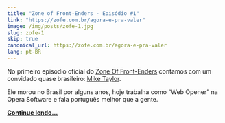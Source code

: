 ```yaml
---
title: "Zone of Front-Enders - Episódio #1"
link: "https://zofe.com.br/agora-e-pra-valer"
image: /img/posts/zofe-1.jpg
slug: zofe-1
skip: true
canonical_url: https://zofe.com.br/agora-e-pra-valer
lang: pt-BR
---
```


<!-- <p><em>Publicado originalmente no Zone Of Front-Enders.</em></p> -->

No primeiro episódio oficial do [Zone Of Front-Enders](http://zofe.com.br/) contamos com um convidado quase brasileiro: [Mike Taylor](http://miketaylr.com).

Ele morou no Brasil por alguns anos, hoje trabalha como “Web Opener” na Opera Software e fala português melhor que a gente.

[**Continue lendo…**](https://zofe.com.br/agora-e-pra-valer)
